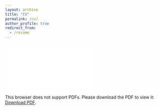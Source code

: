 ```yaml
---
layout: archive
title: "CV"
permalink: /cv/
author_profile: true
redirect_from:
  - /resume
---
```


<object data="files/cv.pdf" type="application/pdf" width="700px" height="700px">
    <embed src="ardee-reyes.github.io/files/cv.pdf">
        <p>This browser does not support PDFs. Please download the PDF to view it: <a href="ardee-reyes.github.io/files/cv.pdf">Download PDF</a>.</p>
    </embed>
</object>